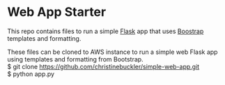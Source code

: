 # Web App Starter


This repo contains files to run a simple [Flask](http://flask.pocoo.org/ "Flask") app that uses [Boostrap](https://getbootstrap.com/ "Bootstrap") templates and formatting.

These files can be cloned to AWS instance to run a simple web Flask app using templates and formatting from Bootstrap.   
$ git clone https://github.com/christinebuckler/simple-web-app.git  
$ python app.py   
